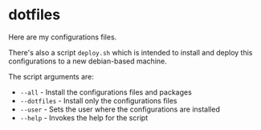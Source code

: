 # dotfiles

Here are my configurations files.

There's also a script `deploy.sh` which is intended to install and deploy this configurations to a new debian-based machine.

The script arguments are:
- `--all` - Install the configurations files and packages
- `--dotfiles` - Install only the configurations files
- `--user` - Sets the user where the configurations are installed
- `--help` - Invokes the help for the script
